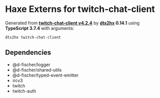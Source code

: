 # Haxe Externs for twitch-chat-client

Generated from **[twitch-chat-client v4.2.4](https://d-fischer.github.io/twitch)** by **[dts2hx](https://github.com/haxiomic/dts2hx) 0.14.1** using **TypeScript 3.7.4** with arguments:

	dts2hx twitch-chat-client

## Dependencies
- @d-fischer/logger
- @d-fischer/shared-utils
- @d-fischer/typed-event-emitter
- ircv3
- twitch
- twitch-auth